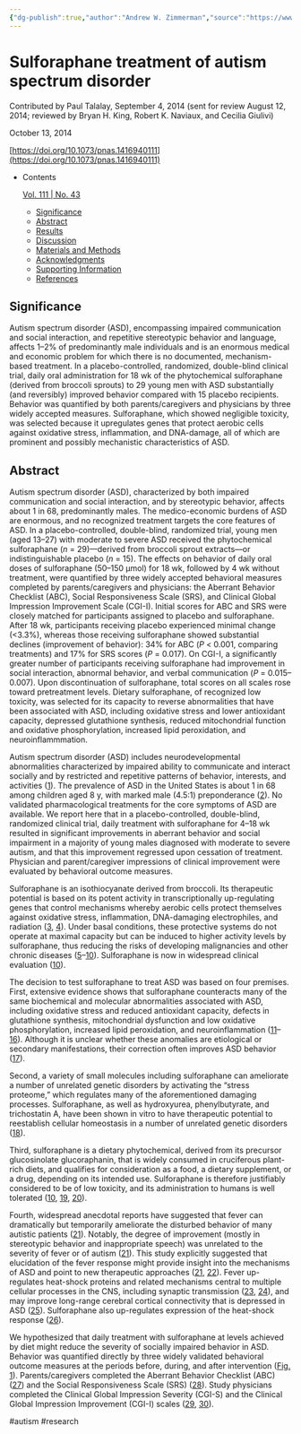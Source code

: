 ```yaml
---
{"dg-publish":true,"author":"Andrew W. Zimmerman","source":"https://www.pnas.org/doi/full/10.1073/pnas.1416940111","clipped":"2022-11-19","tags":"autism, research","permalink":"/sulforaphane-treatment-of-autism-spectrum-disorder/","dgPassFrontmatter":true}
---
```


# Sulforaphane treatment of autism spectrum disorder
Contributed by Paul Talalay, September 4, 2014 (sent for review August 12, 2014; reviewed by Bryan H. King, Robert K. Naviaux, and Cecilia Giulivi)

October 13, 2014

[https://doi.org/10.1073/pnas.1416940111](https://doi.org/10.1073/pnas.1416940111)
-   Contents
    
    [Vol. 111 | No. 43](/toc/pnas/111/43)
    
    -   [Significance](#executive-summary-abstract)
    -   [Abstract](#abstract)
    -   [Results](#sec-1)
    -   [Discussion](#sec-2)
    -   [Materials and Methods](#sec-3)
    -   [Acknowledgments](#acknowledgments)
    -   [Supporting Information](#supplementary-materials)
    -   [References](#bibliography)
    

## Significance

Autism spectrum disorder (ASD), encompassing impaired communication and social interaction, and repetitive stereotypic behavior and language, affects 1–2% of predominantly male individuals and is an enormous medical and economic problem for which there is no documented, mechanism-based treatment. In a placebo-controlled, randomized, double-blind clinical trial, daily oral administration for 18 wk of the phytochemical sulforaphane (derived from broccoli sprouts) to 29 young men with ASD substantially (and reversibly) improved behavior compared with 15 placebo recipients. Behavior was quantified by both parents/caregivers and physicians by three widely accepted measures. Sulforaphane, which showed negligible toxicity, was selected because it upregulates genes that protect aerobic cells against oxidative stress, inflammation, and DNA-damage, all of which are prominent and possibly mechanistic characteristics of ASD.

## Abstract

Autism spectrum disorder (ASD), characterized by both impaired communication and social interaction, and by stereotypic behavior, affects about 1 in 68, predominantly males. The medico-economic burdens of ASD are enormous, and no recognized treatment targets the core features of ASD. In a placebo-controlled, double-blind, randomized trial, young men (aged 13–27) with moderate to severe ASD received the phytochemical sulforaphane (*n* = 29)—derived from broccoli sprout extracts—or indistinguishable placebo (*n* = 15). The effects on behavior of daily oral doses of sulforaphane (50–150 µmol) for 18 wk, followed by 4 wk without treatment, were quantified by three widely accepted behavioral measures completed by parents/caregivers and physicians: the Aberrant Behavior Checklist (ABC), Social Responsiveness Scale (SRS), and Clinical Global Impression Improvement Scale (CGI-I). Initial scores for ABC and SRS were closely matched for participants assigned to placebo and sulforaphane. After 18 wk, participants receiving placebo experienced minimal change (<3.3%), whereas those receiving sulforaphane showed substantial declines (improvement of behavior): 34% for ABC (*P* < 0.001, comparing treatments) and 17% for SRS scores (*P* = 0.017). On CGI-I, a significantly greater number of participants receiving sulforaphane had improvement in social interaction, abnormal behavior, and verbal communication (*P* = 0.015–0.007). Upon discontinuation of sulforaphane, total scores on all scales rose toward pretreatment levels. Dietary sulforaphane, of recognized low toxicity, was selected for its capacity to reverse abnormalities that have been associated with ASD, including oxidative stress and lower antioxidant capacity, depressed glutathione synthesis, reduced mitochondrial function and oxidative phosphorylation, increased lipid peroxidation, and neuroinflammmation.

Autism spectrum disorder (ASD) includes neurodevelopmental abnormalities characterized by impaired ability to communicate and interact socially and by restricted and repetitive patterns of behavior, interests, and activities ([1](#core-r1)). The prevalence of ASD in the United States is about 1 in 68 among children aged 8 y, with marked male (4.5:1) preponderance ([2](#core-r2)). No validated pharmacological treatments for the core symptoms of ASD are available. We report here that in a placebo-controlled, double-blind, randomized clinical trial, daily treatment with sulforaphane for 4–18 wk resulted in significant improvements in aberrant behavior and social impairment in a majority of young males diagnosed with moderate to severe autism, and that this improvement regressed upon cessation of treatment. Physician and parent/caregiver impressions of clinical improvement were evaluated by behavioral outcome measures.

Sulforaphane is an isothiocyanate derived from broccoli. Its therapeutic potential is based on its potent activity in transcriptionally up-regulating genes that control mechanisms whereby aerobic cells protect themselves against oxidative stress, inflammation, DNA-damaging electrophiles, and radiation ([3](#core-r3), [4](#core-r4)). Under basal conditions, these protective systems do not operate at maximal capacity but can be induced to higher activity levels by sulforaphane, thus reducing the risks of developing malignancies and other chronic diseases ([5](#core-r5)–[10](#core-r10)). Sulforaphane is now in widespread clinical evaluation ([10](#core-r10)).

The decision to test sulforaphane to treat ASD was based on four premises. First, extensive evidence shows that sulforaphane counteracts many of the same biochemical and molecular abnormalities associated with ASD, including oxidative stress and reduced antioxidant capacity, defects in glutathione synthesis, mitochondrial dysfunction and low oxidative phosphorylation, increased lipid peroxidation, and neuroinflammation ([11](#core-r11)–[16](#core-r16)). Although it is unclear whether these anomalies are etiological or secondary manifestations, their correction often improves ASD behavior ([17](#core-r17)).

Second, a variety of small molecules including sulforaphane can ameliorate a number of unrelated genetic disorders by activating the “stress proteome,” which regulates many of the aforementioned damaging processes. Sulforaphane, as well as hydroxyurea, phenylbutyrate, and trichostatin A, have been shown in vitro to have therapeutic potential to reestablish cellular homeostasis in a number of unrelated genetic disorders ([18](#core-r18)).

Third, sulforaphane is a dietary phytochemical, derived from its precursor glucosinolate glucoraphanin, that is widely consumed in cruciferous plant-rich diets, and qualifies for consideration as a food, a dietary supplement, or a drug, depending on its intended use. Sulforaphane is therefore justifiably considered to be of low toxicity, and its administration to humans is well tolerated ([10](#core-r10), [19](#core-r19), [20](#core-r20)).

Fourth, widespread anecdotal reports have suggested that fever can dramatically but temporarily ameliorate the disturbed behavior of many autistic patients ([21](#core-r21)). Notably, the degree of improvement (mostly in stereotypic behavior and inappropriate speech) was unrelated to the severity of fever or of autism ([21](#core-r21)). This study explicitly suggested that elucidation of the fever response might provide insight into the mechanisms of ASD and point to new therapeutic approaches ([21](#core-r21), [22](#core-r22)). Fever up-regulates heat-shock proteins and related mechanisms central to multiple cellular processes in the CNS, including synaptic transmission ([23](#core-r23), [24](#core-r24)), and may improve long-range cerebral cortical connectivity that is depressed in ASD ([25](#core-r25)). Sulforaphane also up-regulates expression of the heat-shock response ([26](#core-r26)).

We hypothesized that daily treatment with sulforaphane at levels achieved by diet might reduce the severity of socially impaired behavior in ASD. Behavior was quantified directly by three widely validated behavioral outcome measures at the periods before, during, and after intervention ([Fig. 1](#fig01)). Parents/caregivers completed the Aberrant Behavior Checklist (ABC) ([27](#core-r27)) and the Social Responsiveness Scale (SRS) ([28](#core-r28)). Study physicians completed the Clinical Global Impression Severity (CGI-S) and the Clinical Global Impression Improvement (CGI-I) scales ([29](#core-r29), [30](#core-r30)).

#autism #research 